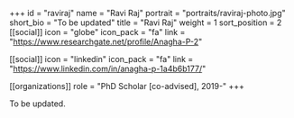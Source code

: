 +++
id = "raviraj"
name = "Ravi Raj"
portrait = "portraits/raviraj-photo.jpg"
short_bio = "To be updated"
title = "Ravi Raj"
weight = 1
sort_position = 2
[[social]]
    icon = "globe"
    icon_pack = "fa"
    link = "https://www.researchgate.net/profile/Anagha-P-2"

[[social]]
    icon = "linkedin"
    icon_pack = "fa"
    link = "https://www.linkedin.com/in/anagha-p-1a4b6b177/"

[[organizations]]
    role = "PhD Scholar [co-advised], 2019-"
+++

To be updated.
